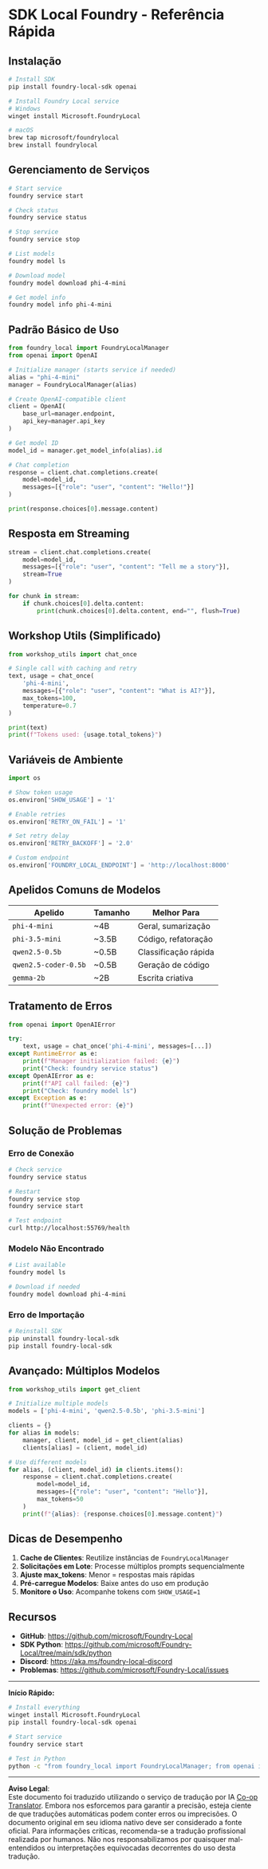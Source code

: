 <!--
CO_OP_TRANSLATOR_METADATA:
{
  "original_hash": "1a52481fe75c7692d785aef8da50e5e7",
  "translation_date": "2025-10-09T10:59:19+00:00",
  "source_file": "Workshop/FOUNDRY_SDK_QUICKREF.md",
  "language_code": "br"
}
-->
# SDK Local Foundry - Referência Rápida

## Instalação

```bash
# Install SDK
pip install foundry-local-sdk openai

# Install Foundry Local service
# Windows
winget install Microsoft.FoundryLocal

# macOS
brew tap microsoft/foundrylocal
brew install foundrylocal
```

## Gerenciamento de Serviços

```bash
# Start service
foundry service start

# Check status
foundry service status

# Stop service
foundry service stop

# List models
foundry model ls

# Download model
foundry model download phi-4-mini

# Get model info
foundry model info phi-4-mini
```

## Padrão Básico de Uso

```python
from foundry_local import FoundryLocalManager
from openai import OpenAI

# Initialize manager (starts service if needed)
alias = "phi-4-mini"
manager = FoundryLocalManager(alias)

# Create OpenAI-compatible client
client = OpenAI(
    base_url=manager.endpoint,
    api_key=manager.api_key
)

# Get model ID
model_id = manager.get_model_info(alias).id

# Chat completion
response = client.chat.completions.create(
    model=model_id,
    messages=[{"role": "user", "content": "Hello!"}]
)

print(response.choices[0].message.content)
```

## Resposta em Streaming

```python
stream = client.chat.completions.create(
    model=model_id,
    messages=[{"role": "user", "content": "Tell me a story"}],
    stream=True
)

for chunk in stream:
    if chunk.choices[0].delta.content:
        print(chunk.choices[0].delta.content, end="", flush=True)
```

## Workshop Utils (Simplificado)

```python
from workshop_utils import chat_once

# Single call with caching and retry
text, usage = chat_once(
    'phi-4-mini',
    messages=[{"role": "user", "content": "What is AI?"}],
    max_tokens=100,
    temperature=0.7
)

print(text)
print(f"Tokens used: {usage.total_tokens}")
```

## Variáveis de Ambiente

```python
import os

# Show token usage
os.environ['SHOW_USAGE'] = '1'

# Enable retries
os.environ['RETRY_ON_FAIL'] = '1'

# Set retry delay
os.environ['RETRY_BACKOFF'] = '2.0'

# Custom endpoint
os.environ['FOUNDRY_LOCAL_ENDPOINT'] = 'http://localhost:8000'
```

## Apelidos Comuns de Modelos

| Apelido | Tamanho | Melhor Para |
|---------|---------|-------------|
| `phi-4-mini` | ~4B | Geral, sumarização |
| `phi-3.5-mini` | ~3.5B | Código, refatoração |
| `qwen2.5-0.5b` | ~0.5B | Classificação rápida |
| `qwen2.5-coder-0.5b` | ~0.5B | Geração de código |
| `gemma-2b` | ~2B | Escrita criativa |

## Tratamento de Erros

```python
from openai import OpenAIError

try:
    text, usage = chat_once('phi-4-mini', messages=[...])
except RuntimeError as e:
    print(f"Manager initialization failed: {e}")
    print("Check: foundry service status")
except OpenAIError as e:
    print(f"API call failed: {e}")
    print("Check: foundry model ls")
except Exception as e:
    print(f"Unexpected error: {e}")
```

## Solução de Problemas

### Erro de Conexão
```bash
# Check service
foundry service status

# Restart
foundry service stop
foundry service start

# Test endpoint
curl http://localhost:55769/health
```

### Modelo Não Encontrado
```bash
# List available
foundry model ls

# Download if needed
foundry model download phi-4-mini
```

### Erro de Importação
```bash
# Reinstall SDK
pip uninstall foundry-local-sdk
pip install foundry-local-sdk
```

## Avançado: Múltiplos Modelos

```python
from workshop_utils import get_client

# Initialize multiple models
models = ['phi-4-mini', 'qwen2.5-0.5b', 'phi-3.5-mini']

clients = {}
for alias in models:
    manager, client, model_id = get_client(alias)
    clients[alias] = (client, model_id)

# Use different models
for alias, (client, model_id) in clients.items():
    response = client.chat.completions.create(
        model=model_id,
        messages=[{"role": "user", "content": "Hello"}],
        max_tokens=50
    )
    print(f"{alias}: {response.choices[0].message.content}")
```

## Dicas de Desempenho

1. **Cache de Clientes**: Reutilize instâncias de `FoundryLocalManager`
2. **Solicitações em Lote**: Processe múltiplos prompts sequencialmente
3. **Ajuste max_tokens**: Menor = respostas mais rápidas
4. **Pré-carregue Modelos**: Baixe antes do uso em produção
5. **Monitore o Uso**: Acompanhe tokens com `SHOW_USAGE=1`

## Recursos

- **GitHub**: https://github.com/microsoft/Foundry-Local
- **SDK Python**: https://github.com/microsoft/Foundry-Local/tree/main/sdk/python
- **Discord**: https://aka.ms/foundry-local-discord
- **Problemas**: https://github.com/microsoft/Foundry-Local/issues

---

**Início Rápido:**
```bash
# Install everything
winget install Microsoft.FoundryLocal
pip install foundry-local-sdk openai

# Start service
foundry service start

# Test in Python
python -c "from foundry_local import FoundryLocalManager; from openai import OpenAI; m = FoundryLocalManager('phi-4-mini'); c = OpenAI(base_url=m.endpoint, api_key=m.api_key); r = c.chat.completions.create(model=m.get_model_info('phi-4-mini').id, messages=[{'role':'user','content':'Hi'}]); print(r.choices[0].message.content)"
```

---

**Aviso Legal**:  
Este documento foi traduzido utilizando o serviço de tradução por IA [Co-op Translator](https://github.com/Azure/co-op-translator). Embora nos esforcemos para garantir a precisão, esteja ciente de que traduções automáticas podem conter erros ou imprecisões. O documento original em seu idioma nativo deve ser considerado a fonte oficial. Para informações críticas, recomenda-se a tradução profissional realizada por humanos. Não nos responsabilizamos por quaisquer mal-entendidos ou interpretações equivocadas decorrentes do uso desta tradução.